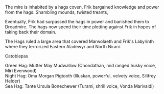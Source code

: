 The mire is inhabited by a hags coven. Frik bargained knowledge and power from the hags. Shambling mounds, twisted treants,
 
Eventually, Frik had surpassed the hags in power and banished them to Dreadmire. The hags now spend their time plotting against Frik in hopes of taking back their domain.
 
The Hags ruled a large area that covered Marwolaeth and Frik's Labyrinth where they terrorized Eastern Aladewyr and North Nirani.
 
Catoblepas

Green Hag: Mutter May Mudwallow (Chondathan, mid ranged husky voice, Miri Evenwood)  
Night Hag: Oma Morgan Pigtooth (Illuskan, powerful, velvety voice, Silifrey Helder)  
Sea Hag: Tante Ursula Bonechewer (Turami, shrill voice, Vonda Marivaldi)